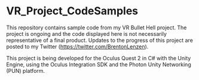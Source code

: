 # VR_Project_CodeSamples
This repository contains sample code from my VR Bullet Hell project. The project is ongoing and the code displayed here is not necessarily representative of a final product. Updates to the progress of this project are posted to my Twitter (https://twitter.com/BrentonLenzen).

This project is being developed for the Oculus Quest 2 in C# with the Unity Engine, using the Oculus Integration SDK and the Photon Unity Networking (PUN) platform. 
